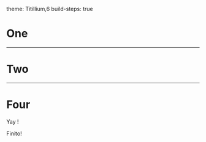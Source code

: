 theme: Titillium,6
build-steps: true


# One

---

# Two

<!--

# Three
---
-->

---

# Four

Yay !

Finito!
